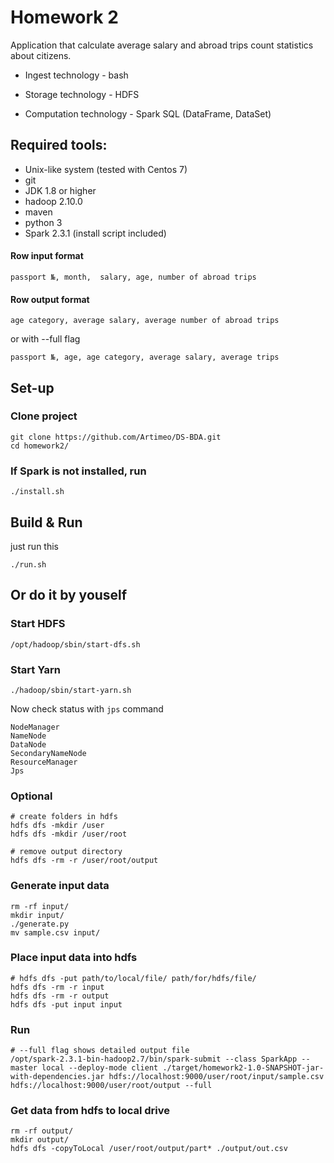 # Homework 2
Application that calculate average salary and abroad trips count statistics about citizens. 

- Ingest technology - bash

- Storage technology - HDFS

- Computation technology - Spark SQL (DataFrame, DataSet)

## Required tools:
- Unix-like system (tested with Centos 7)
- git
- JDK 1.8 or higher
- hadoop 2.10.0
- maven
- python 3
- Spark 2.3.1 (install script included)

#### Row input format 
    passport №, month,  salary, age, number of abroad trips

#### Row output format
    age category, average salary, average number of abroad trips

or with --full flag

    passport №, age, age category, average salary, average trips

## Set-up

### Clone project
    git clone https://github.com/Artimeo/DS-BDA.git
    cd homework2/

### If Spark is not installed, run
    ./install.sh

## Build & Run
just run this
    
    ./run.sh

## Or do it by youself
    
### Start HDFS
    /opt/hadoop/sbin/start-dfs.sh

### Start Yarn
    ./hadoop/sbin/start-yarn.sh

Now check status with `jps` command
    
    NodeManager
    NameNode
    DataNode
    SecondaryNameNode
    ResourceManager
    Jps

### Optional
    # create folders in hdfs
    hdfs dfs -mkdir /user
    hdfs dfs -mkdir /user/root

    # remove output directory
    hdfs dfs -rm -r /user/root/output

### Generate input data
    rm -rf input/
    mkdir input/
    ./generate.py
    mv sample.csv input/

### Place input data into hdfs
    # hdfs dfs -put path/to/local/file/ path/for/hdfs/file/
    hdfs dfs -rm -r input
    hdfs dfs -rm -r output
    hdfs dfs -put input input

### Run
    # --full flag shows detailed output file
    /opt/spark-2.3.1-bin-hadoop2.7/bin/spark-submit --class SparkApp --master local --deploy-mode client ./target/homework2-1.0-SNAPSHOT-jar-with-dependencies.jar hdfs://localhost:9000/user/root/input/sample.csv hdfs://localhost:9000/user/root/output --full

### Get data from hdfs to local drive
    rm -rf output/
    mkdir output/
    hdfs dfs -copyToLocal /user/root/output/part* ./output/out.csv
